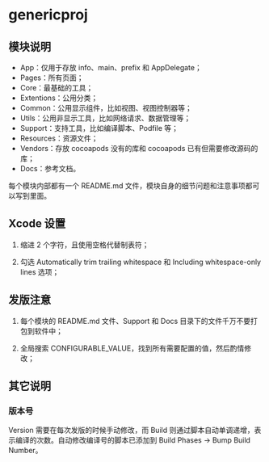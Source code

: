 # genericproj

## 模块说明

* App：仅用于存放 info、main、prefix 和 AppDelegate；
* Pages：所有页面；
* Core：最基础的工具；
* Extentions：公用分类；
* Common：公用显示组件，比如视图、视图控制器等；
* Utils：公用非显示工具，比如网络请求、数据管理等；
* Support：支持工具，比如编译脚本、Podfile 等；
* Resources：资源文件；
* Vendors：存放 cocoapods 没有的库和 cocoapods 已有但需要修改源码的库；
* Docs：参考文档。

每个模块内部都有一个 README.md 文件，模块自身的细节问题和注意事项都可以写到里面。

## Xcode 设置

1. 缩进 2 个字符，且使用空格代替制表符；

2. 勾选 Automatically trim trailing whitespace 和 Including whitespace-only lines 选项；

## 发版注意

1. 每个模块的 README.md 文件、Support 和 Docs 目录下的文件千万不要打包到软件中；

2. 全局搜索 CONFIGURABLE_VALUE，找到所有需要配置的值，然后酌情修改；

## 其它说明

### 版本号

Version 需要在每次发版的时候手动修改，而 Build 则通过脚本自动单调递增，表示编译的次数。自动修改编译号的脚本已添加到 Build Phases -> Bump Build Number。
